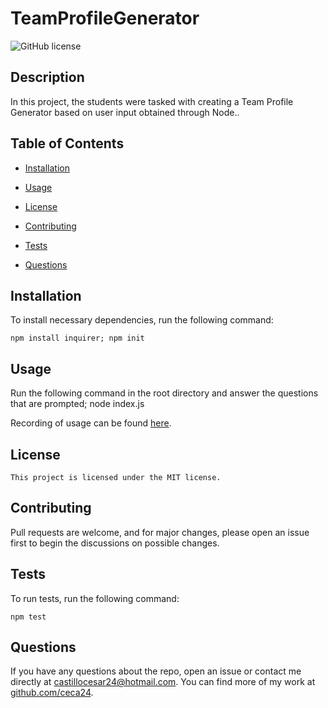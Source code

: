 # TeamProfileGenerator

  ![GitHub license](https://img.shields.io/badge/license-MIT-blue.svg)

  ## Description
  
  In this project, the students were tasked with creating a Team Profile Generator based on user input obtained through Node..
   
  
  ## Table of Contents 
  
  * [Installation](#installation)
  
  * [Usage](#usage)
  
  * [License](#license)
  
  * [Contributing](#contributing)
  
  * [Tests](#tests)
  
  * [Questions](#questions)
  
  ## Installation
  
  To install necessary dependencies, run the following command:
  
  ```
  npm install inquirer; npm init
  ```
  
  ## Usage
  
  Run the following command in the root directory and answer the questions that are prompted; node index.js

  Recording of usage can be found [here](./Develop/media/READMEgen_recording.webm).
  
  ## License
    
    This project is licensed under the MIT license.
  
  ## Contributing
  
  Pull requests are welcome, and for major changes, please open an issue first to begin the discussions on possible changes.
  
  ## Tests
  
  To run tests, run the following command:
  
  ```
  npm test
  ```
  
  ## Questions
  
  If you have any questions about the repo, open an issue or contact me directly at castillocesar24@hotmail.com. You can find more of my work at [github.com/ceca24]().
